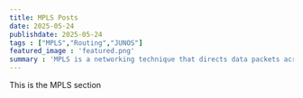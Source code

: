 ```yaml
---
title: MPLS Posts
date: 2025-05-24
publishdate: 2025-05-24
tags : ["MPLS","Routing","JUNOS"]
featured_image : 'featured.png'
summary : 'MPLS is a networking technique that directs data packets across a network.'
---
```



This is the MPLS section
